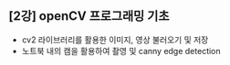 ## [2강] openCV 프로그래밍 기초
- cv2 라이브러리를 활용한 이미지, 영상 불러오기 및 저장
- 노트북 내의 캠을 활용하여 촬영 및 canny edge detection
